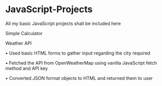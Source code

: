 # JavaScript-Projects
All my basic JavaScript projects shall be included here

Simple Calculator


Weather API		


• Used basic HTML forms to gather input regarding the city required  

• Fetched the API from OpenWeatherMap using vanilla JavaScript fetch method and API key

• Converted JSON format objects to HTML and returned them to user

